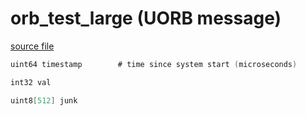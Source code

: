 # orb_test_large (UORB message)



[source file](https://github.com/PX4/PX4-Autopilot/blob/master/msg/orb_test_large.msg)

```c
uint64 timestamp        # time since system start (microseconds)

int32 val

uint8[512] junk

```

